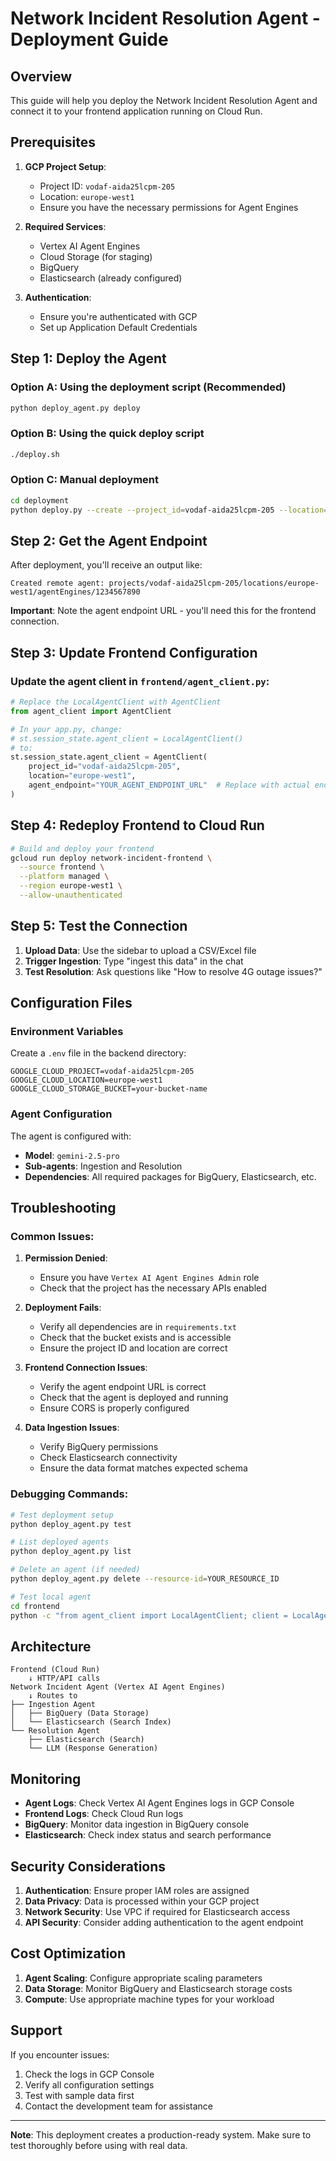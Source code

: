 # Network Incident Resolution Agent - Deployment Guide

## Overview
This guide will help you deploy the Network Incident Resolution Agent and connect it to your frontend application running on Cloud Run.

## Prerequisites

1. **GCP Project Setup**:
   - Project ID: `vodaf-aida25lcpm-205`
   - Location: `europe-west1`
   - Ensure you have the necessary permissions for Agent Engines

2. **Required Services**:
   - Vertex AI Agent Engines
   - Cloud Storage (for staging)
   - BigQuery
   - Elasticsearch (already configured)

3. **Authentication**:
   - Ensure you're authenticated with GCP
   - Set up Application Default Credentials

## Step 1: Deploy the Agent

### Option A: Using the deployment script (Recommended)
```bash
python deploy_agent.py deploy
```

### Option B: Using the quick deploy script
```bash
./deploy.sh
```

### Option C: Manual deployment
```bash
cd deployment
python deploy.py --create --project_id=vodaf-aida25lcpm-205 --location=europe-west1 --bucket=aida-hackathon-team-5
```

## Step 2: Get the Agent Endpoint

After deployment, you'll receive an output like:
```
Created remote agent: projects/vodaf-aida25lcpm-205/locations/europe-west1/agentEngines/1234567890
```

**Important**: Note the agent endpoint URL - you'll need this for the frontend connection.

## Step 3: Update Frontend Configuration

### Update the agent client in `frontend/agent_client.py`:

```python
# Replace the LocalAgentClient with AgentClient
from agent_client import AgentClient

# In your app.py, change:
# st.session_state.agent_client = LocalAgentClient()
# to:
st.session_state.agent_client = AgentClient(
    project_id="vodaf-aida25lcpm-205",
    location="europe-west1",
    agent_endpoint="YOUR_AGENT_ENDPOINT_URL"  # Replace with actual endpoint
)
```

## Step 4: Redeploy Frontend to Cloud Run

```bash
# Build and deploy your frontend
gcloud run deploy network-incident-frontend \
  --source frontend \
  --platform managed \
  --region europe-west1 \
  --allow-unauthenticated
```

## Step 5: Test the Connection

1. **Upload Data**: Use the sidebar to upload a CSV/Excel file
2. **Trigger Ingestion**: Type "ingest this data" in the chat
3. **Test Resolution**: Ask questions like "How to resolve 4G outage issues?"

## Configuration Files

### Environment Variables
Create a `.env` file in the backend directory:
```env
GOOGLE_CLOUD_PROJECT=vodaf-aida25lcpm-205
GOOGLE_CLOUD_LOCATION=europe-west1
GOOGLE_CLOUD_STORAGE_BUCKET=your-bucket-name
```

### Agent Configuration
The agent is configured with:
- **Model**: `gemini-2.5-pro`
- **Sub-agents**: Ingestion and Resolution
- **Dependencies**: All required packages for BigQuery, Elasticsearch, etc.

## Troubleshooting

### Common Issues:

1. **Permission Denied**:
   - Ensure you have `Vertex AI Agent Engines Admin` role
   - Check that the project has the necessary APIs enabled

2. **Deployment Fails**:
   - Verify all dependencies are in `requirements.txt`
   - Check that the bucket exists and is accessible
   - Ensure the project ID and location are correct

3. **Frontend Connection Issues**:
   - Verify the agent endpoint URL is correct
   - Check that the agent is deployed and running
   - Ensure CORS is properly configured

4. **Data Ingestion Issues**:
   - Verify BigQuery permissions
   - Check Elasticsearch connectivity
   - Ensure the data format matches expected schema

### Debugging Commands:

```bash
# Test deployment setup
python deploy_agent.py test

# List deployed agents
python deploy_agent.py list

# Delete an agent (if needed)
python deploy_agent.py delete --resource-id=YOUR_RESOURCE_ID

# Test local agent
cd frontend
python -c "from agent_client import LocalAgentClient; client = LocalAgentClient(); print(client.predict('test query'))"
```

## Architecture

```
Frontend (Cloud Run) 
    ↓ HTTP/API calls
Network Incident Agent (Vertex AI Agent Engines)
    ↓ Routes to
├── Ingestion Agent
│   ├── BigQuery (Data Storage)
│   └── Elasticsearch (Search Index)
└── Resolution Agent
    ├── Elasticsearch (Search)
    └── LLM (Response Generation)
```

## Monitoring

- **Agent Logs**: Check Vertex AI Agent Engines logs in GCP Console
- **Frontend Logs**: Check Cloud Run logs
- **BigQuery**: Monitor data ingestion in BigQuery console
- **Elasticsearch**: Check index status and search performance

## Security Considerations

1. **Authentication**: Ensure proper IAM roles are assigned
2. **Data Privacy**: Data is processed within your GCP project
3. **Network Security**: Use VPC if required for Elasticsearch access
4. **API Security**: Consider adding authentication to the agent endpoint

## Cost Optimization

1. **Agent Scaling**: Configure appropriate scaling parameters
2. **Data Storage**: Monitor BigQuery and Elasticsearch storage costs
3. **Compute**: Use appropriate machine types for your workload

## Support

If you encounter issues:
1. Check the logs in GCP Console
2. Verify all configuration settings
3. Test with sample data first
4. Contact the development team for assistance

---

**Note**: This deployment creates a production-ready system. Make sure to test thoroughly before using with real data.
